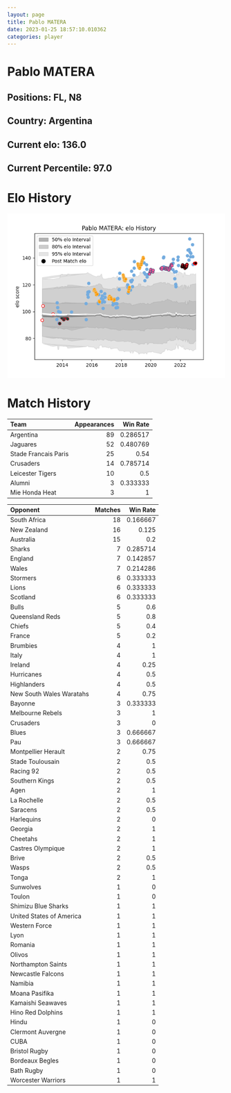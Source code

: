 ```yaml
---  
layout: page  
title: Pablo MATERA  
date: 2023-01-25 18:57:10.010362  
categories: player  
---
```

# Pablo MATERA

## Positions: FL, N8

## Country: Argentina

## Current elo: 136.0

## Current Percentile: 97.0

# Elo History


![elo history](history_PabloMATERA.png)
# Match History


| Team                 |   Appearances |   Win Rate |
|:---------------------|--------------:|-----------:|
| Argentina            |            89 |   0.286517 |
| Jaguares             |            52 |   0.480769 |
| Stade Francais Paris |            25 |   0.54     |
| Crusaders            |            14 |   0.785714 |
| Leicester Tigers     |            10 |   0.5      |
| Alumni               |             3 |   0.333333 |
| Mie Honda Heat       |             3 |   1        |

| Opponent                 |   Matches |   Win Rate |
|:-------------------------|----------:|-----------:|
| South Africa             |        18 |   0.166667 |
| New Zealand              |        16 |   0.125    |
| Australia                |        15 |   0.2      |
| Sharks                   |         7 |   0.285714 |
| England                  |         7 |   0.142857 |
| Wales                    |         7 |   0.214286 |
| Stormers                 |         6 |   0.333333 |
| Lions                    |         6 |   0.333333 |
| Scotland                 |         6 |   0.333333 |
| Bulls                    |         5 |   0.6      |
| Queensland Reds          |         5 |   0.8      |
| Chiefs                   |         5 |   0.4      |
| France                   |         5 |   0.2      |
| Brumbies                 |         4 |   1        |
| Italy                    |         4 |   1        |
| Ireland                  |         4 |   0.25     |
| Hurricanes               |         4 |   0.5      |
| Highlanders              |         4 |   0.5      |
| New South Wales Waratahs |         4 |   0.75     |
| Bayonne                  |         3 |   0.333333 |
| Melbourne Rebels         |         3 |   1        |
| Crusaders                |         3 |   0        |
| Blues                    |         3 |   0.666667 |
| Pau                      |         3 |   0.666667 |
| Montpellier Herault      |         2 |   0.75     |
| Stade Toulousain         |         2 |   0.5      |
| Racing 92                |         2 |   0.5      |
| Southern Kings           |         2 |   0.5      |
| Agen                     |         2 |   1        |
| La Rochelle              |         2 |   0.5      |
| Saracens                 |         2 |   0.5      |
| Harlequins               |         2 |   0        |
| Georgia                  |         2 |   1        |
| Cheetahs                 |         2 |   1        |
| Castres Olympique        |         2 |   1        |
| Brive                    |         2 |   0.5      |
| Wasps                    |         2 |   0.5      |
| Tonga                    |         2 |   1        |
| Sunwolves                |         1 |   0        |
| Toulon                   |         1 |   0        |
| Shimizu Blue Sharks      |         1 |   1        |
| United States of America |         1 |   1        |
| Western Force            |         1 |   1        |
| Lyon                     |         1 |   1        |
| Romania                  |         1 |   1        |
| Olivos                   |         1 |   1        |
| Northampton Saints       |         1 |   1        |
| Newcastle Falcons        |         1 |   1        |
| Namibia                  |         1 |   1        |
| Moana Pasifika           |         1 |   1        |
| Kamaishi Seawaves        |         1 |   1        |
| Hino Red Dolphins        |         1 |   1        |
| Hindu                    |         1 |   0        |
| Clermont Auvergne        |         1 |   0        |
| CUBA                     |         1 |   0        |
| Bristol Rugby            |         1 |   0        |
| Bordeaux Begles          |         1 |   0        |
| Bath Rugby               |         1 |   0        |
| Worcester Warriors       |         1 |   1        |